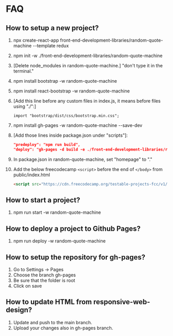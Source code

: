 # FAQ

## How to setup a new project?

1. npx create-react-app front-end-development-libraries/random-quote-machine --template redux
1. npm init -w ./front-end-development-libraries/random-quote-machine
1. [Delete node_modules in random-quote-machine.]
   "don't type it in the terminal."
1. npm install bootstrap -w random-quote-machine
1. npm install react-bootstrap -w random-quote-machine
1. [Add this line before any custom files in index.js, it means before files using "./":]
   ```javscript
   import "bootstrap/dist/css/bootstrap.min.css";
   ```
1. npm install gh-pages -w random-quote-machine --save-dev
1. [Add those lines inside package.json under "scripts"]:

   ```json
   "predeploy": "npm run build",
   "deploy": "gh-pages -d build -e ./front-end-development-libraries/random-quote-machine"
   ```

1. In package.json in random-quote-machine, set "homepage" to "."
1. Add the below freecodecamp `<script>` before the end of `</body>` from public/index.html
   ```html
   <script src="https://cdn.freecodecamp.org/testable-projects-fcc/v1/bundle.js"></script>
   ```

## How to start a project?

1. npm run start -w random-quote-machine

## How to deploy a project to Github Pages?

1. npm run deploy -w random-quote-machine

## How to setup the repository for gh-pages?

1. Go to Settings -> Pages
1. Choose the branch gh-pages
1. Be sure that the folder is root
1. Click on save

## How to update HTML from responsive-web-design?

1. Update and push to the main branch.
1. Upload your changes also in gh-pages branch.
